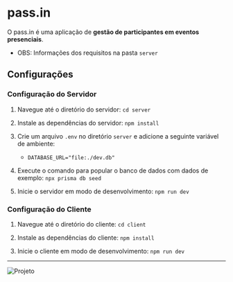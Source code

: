 # pass.in

O pass.in é uma aplicação de **gestão de participantes em eventos presenciais**. 
- OBS: Informações dos requisitos na pasta `server`

## Configurações

### Configuração do Servidor

1. Navegue até o diretório do servidor: `cd server`  

2. Instale as dependências do servidor: `npm install`

3. Crie um arquivo `.env` no diretório `server` e adicione a seguinte variável de ambiente:
   - `DATABASE_URL="file:./dev.db"`
4. Execute o comando para popular o banco de dados com dados de exemplo: `npx prisma db seed` 

5. Inicie o servidor em modo de desenvolvimento: `npm run dev`

### Configuração do Cliente

1. Navegue até o diretório do cliente: `cd client`

2. Instale as dependências do cliente: `npm install`

3. Inicie o cliente em modo de desenvolvimento: `npm run dev`

---
![Projeto](https://github.com/diegoCBorba/pass-in-web/assets/90847079/5539da97-62ab-4bec-9711-7fbb7ce2b18d)
